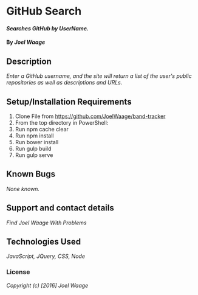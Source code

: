 # **GitHub Search**

#### _Searches GitHub by UserName._

#### By _**Joel Waage**_

## Description

_Enter a GitHub username, and the site will return a list of the user's public repositories as well as descriptions and URLs._

## Setup/Installation Requirements

1. Clone File from https://github.com/JoelWaage/band-tracker
2. From the top directory in PowerShell:
  1. Run npm cache clear
  2. Run npm install
  3. Run bower install
  4. Run gulp build
  5. Run gulp serve




## Known Bugs

_None known._

## Support and contact details

_Find Joel Waage With Problems_

## Technologies Used

_JavaScript, JQuery, CSS, Node_

### License

*Copyright (c) [2016] Joel Waage*
